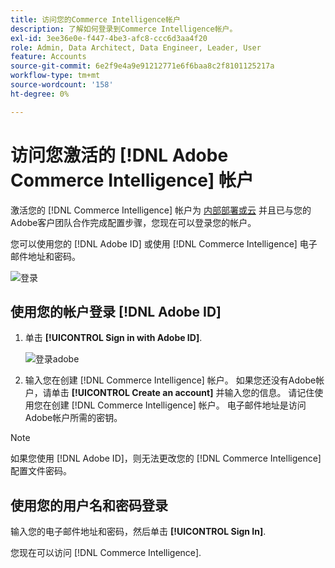 ```yaml
---
title: 访问您的Commerce Intelligence帐户
description: 了解如何登录到Commerce Intelligence帐户。
exl-id: 3ee36e0e-f447-4be3-afc8-ccc6d3aa4f20
role: Admin, Data Architect, Data Engineer, Leader, User
feature: Accounts
source-git-commit: 6e2f9e4a9e91212771e6f6baa8c2f8101125217a
workflow-type: tm+mt
source-wordcount: '158'
ht-degree: 0%

---
```


# 访问您激活的 [!DNL Adobe Commerce Intelligence] 帐户

激活您的 [!DNL Commerce Intelligence] 帐户为 [内部部署或云](../getting-started/onpremise-activation.md) 并且已与您的Adobe客户团队合作完成配置步骤，您现在可以登录您的帐户。

您可以使用您的 [!DNL Adobe ID] 或使用 [!DNL Commerce Intelligence] 电子邮件地址和密码。

![登录](../assets/sign-in.png)

## 使用您的帐户登录 [!DNL Adobe ID]

1. 单击 **[!UICONTROL Sign in with Adobe ID]**.

   ![登录adobe](../assets/sign-in-adobe.png)

1. 输入您在创建 [!DNL Commerce Intelligence] 帐户。 如果您还没有Adobe帐户，请单击 **[!UICONTROL Create an account]** 并输入您的信息。 请记住使用您在创建 [!DNL Commerce Intelligence] 帐户。 电子邮件地址是访问Adobe帐户所需的密钥。

>[!NOTE]
>
>如果您使用 [!DNL Adobe ID]，则无法更改您的 [!DNL Commerce Intelligence] 配置文件密码。

## 使用您的用户名和密码登录

输入您的电子邮件地址和密码，然后单击 **[!UICONTROL Sign In]**.

您现在可以访问 [!DNL Commerce Intelligence].
